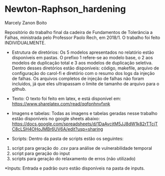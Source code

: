 # Newton-Raphson_hardening
Marcely Zanon Boito


Repositório do trabalho final da cadeira de Fundamentos de Tolerância a Falhas, ministrada pelo Professor Paolo Rech, em 2018/1.
O trabalho foi feito INDIVIDUALMENTE. 

* Estrutura de diretórios:
Os 5 modelos apresentados no relatório estão disponíveis em pastas. O prefixo 1 refere-se ao modelo base, o 2 aos modelos de duplicação total e 3 aos modelos de duplicação seletiva. Dentro desses diretórios estão disponíveis: código, makefile, arquivo de configuração do carol-fi e diretório com o resumo dos logs da injeção de falhas. Os arquivos completos de injeção de falhas não foram incluídos, já que eles ultrapassam o limite de tamanho de arquivo para o github.

* Texto:
O texto foi feito em latex, e está disponível em:
https://www.sharelatex.com/read/qqfpnhnvfxnk

* Imagens e tabelas:
Todas as imagens e tabelas geradas nesse trabalho estão disponíveis no google sheets abaixo:
https://docs.google.com/spreadsheets/d/1DaAvcjtM5JJ8dW1k82rTTcjTC8cLSH4OHoJMBr6UV6A/edit?usp=sharing

* Scripts:
Dentro da pasta de scripts estão os seguintes:
1) script para geração do .csv para análise de vulnerabilidade temporal 
2) script para geração do input
3) scripts para geração do relaxamento de erros (não utilizado)

*Inputs:
Entrada e padrão ouro estão disponíveis na pasta de inputs.
